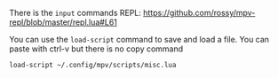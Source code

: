 There is the `input` commands REPL: https://github.com/rossy/mpv-repl/blob/master/repl.lua#L61

You can use the `load-script` command to save and load a file. You can paste with ctrl-v but there is no copy command

    load-script ~/.config/mpv/scripts/misc.lua
